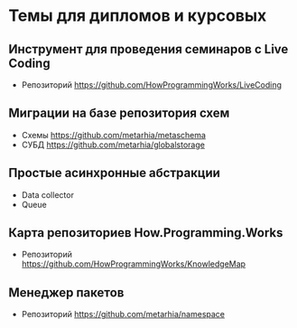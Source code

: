 # Темы для дипломов и курсовых

## Инструмент для проведения семинаров с Live Coding
- Репозиторий https://github.com/HowProgrammingWorks/LiveCoding

## Миграции на базе репозитория схем
- Схемы https://github.com/metarhia/metaschema
- СУБД https://github.com/metarhia/globalstorage

## Простые асинхронные абстракции
- Data collector
- Queue

## Карта репозиториев How.Programming.Works
- Репозиторий https://github.com/HowProgrammingWorks/KnowledgeMap

## Менеджер пакетов
- Репозиторий https://github.com/metarhia/namespace
